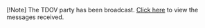 [!Note] The TDOV party has been broadcast. [Click here](profile/tdor) to view the messages received.